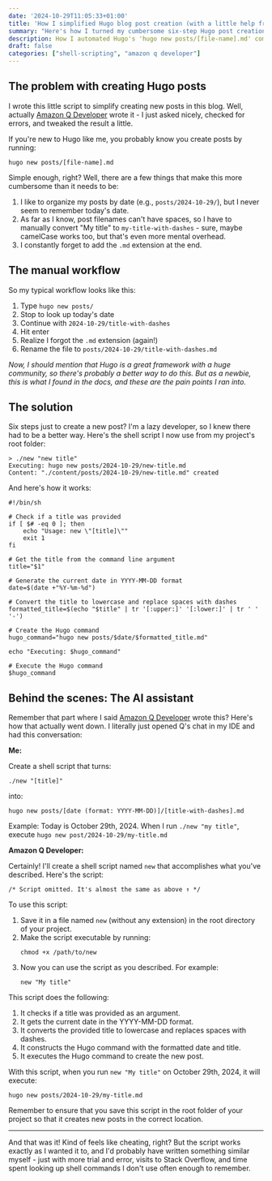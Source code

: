 ```yaml
---
date: '2024-10-29T11:05:33+01:00'
title: 'How I simplified Hugo blog post creation (with a little help from AI)'
summary: "Here's how I turned my cumbersome six-step Hugo post creation process into a single command using a shell script - with [Amazon Q Developer](https://aws.amazon.com/developer/generative-ai/amazon-q/?trk=bddf5c60-e524-4fac-be77-9847d064e1a7&sc_channel=el) doing the heavy lifting. A quick win for lazy developers like me, who'd rather focus on writing than remembering dates and fiddling with filenames."
description: How I automated Hugo's 'hugo new posts/[file-name].md' command into a simple shell script that handles dates and filenames. Created with Amazon Q Developer, because who wants to type dates and deal with dashes manually?
draft: false
categories: ["shell-scripting", "amazon q developer"]
---
```


## The problem with creating Hugo posts

I wrote this little script to simplify creating new posts in this blog. Well, actually [Amazon Q Developer](https://aws.amazon.com/developer/generative-ai/amazon-q/?trk=bddf5c60-e524-4fac-be77-9847d064e1a7&sc_channel=el) wrote it - I just asked nicely, checked for errors, and tweaked the result a little.

If you're new to Hugo like me, you probably know you create posts by running:

```shell
hugo new posts/[file-name].md
```

Simple enough, right? Well, there are a few things that make this more cumbersome than it needs to be:

1. I like to organize my posts by date (e.g., `posts/2024-10-29/`), but I never seem to remember today's date.
2. As far as I know, post filenames can't have spaces, so I have to manually convert "My title" to `my-title-with-dashes` - sure, maybe camelCase works too, but that's even more mental overhead.
3. I constantly forget to add the `.md` extension at the end.

## The manual workflow
So my typical workflow looks like this:

1. Type `hugo new posts/`
2. Stop to look up today's date
3. Continue with `2024-10-29/title-with-dashes`
4. Hit enter
5. Realize I forgot the `.md` extension (again!)
6. Rename the file to `posts/2024-10-29/title-with-dashes.md`

_Now, I should mention that Hugo is a great framework with a huge community, so there's probably a better way to do this. But as a newbie, this is what I found in the docs, and these are the pain points I ran into._

## The solution
Six steps just to create a new post? I'm a lazy developer, so I knew there had to be a better way. Here's the shell script I now use from my project's root folder:

```shell
> ./new "new title"
Executing: hugo new posts/2024-10-29/new-title.md
Content: "./content/posts/2024-10-29/new-title.md" created
```

And here's how it works:

```shell
#!/bin/sh

# Check if a title was provided
if [ $# -eq 0 ]; then
    echo "Usage: new \"[title]\""
    exit 1
fi

# Get the title from the command line argument
title="$1"

# Generate the current date in YYYY-MM-DD format
date=$(date +"%Y-%m-%d")

# Convert the title to lowercase and replace spaces with dashes
formatted_title=$(echo "$title" | tr '[:upper:]' '[:lower:]' | tr ' ' '-')

# Create the Hugo command
hugo_command="hugo new posts/$date/$formatted_title.md"

echo "Executing: $hugo_command"

# Execute the Hugo command
$hugo_command
```

## Behind the scenes: The AI assistant
Remember that part where I said [Amazon Q Developer](https://aws.amazon.com/developer/generative-ai/amazon-q/?trk=bddf5c60-e524-4fac-be77-9847d064e1a7&sc_channel=el) wrote this? Here's how that actually went down. I literally just opened Q's chat in my IDE and had this conversation:

**Me:**

Create a shell script that turns:
```
./new "[title]"
 ```
into: 
```
hugo new posts/[date (format: YYYY-MM-DD)]/[title-with-dashes].md
```


Example: Today is October 29th, 2024. When I run `./new "my title"`, execute `hugo new post/2024-10-29/my-title.md`

**Amazon Q Developer:**

Certainly! I'll create a shell script named `new` that accomplishes what you've described. Here's the script:

```shell
/* Script omitted. It's almost the same as above ↑ */
```

To use this script:

1. Save it in a file named `new` (without any extension) in the root directory of your project. 
2. Make the script executable by running:
   ```shell
   chmod +x /path/to/new
   ```
3. Now you can use the script as you described. For example:
   ```shell
   new "My title"
   ```
This script does the following:
1. It checks if a title was provided as an argument.
2. It gets the current date in the YYYY-MM-DD format.
3. It converts the provided title to lowercase and replaces spaces with dashes.
4. It constructs the Hugo command with the formatted date and title.
5. It executes the Hugo command to create the new post.

With this script, when you run `new "My title"` on October 29th, 2024, it will execute:

```shell
hugo new posts/2024-10-29/my-title.md
```

Remember to ensure that you save this script in the root folder of your project so that it creates new posts in the correct location.

---

And that was it! Kind of feels like cheating, right? But the script works exactly as I wanted it to, and I'd probably have written something similar myself - just with more trial and error, visits to Stack Overflow, and time spent looking up shell commands I don't use often enough to remember.